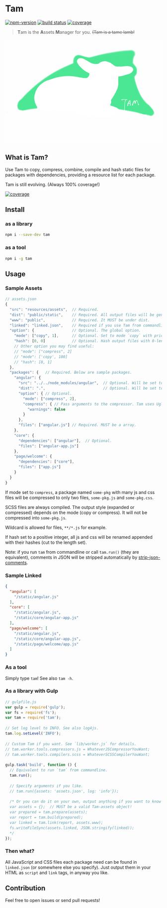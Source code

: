 # Tam

[![npm-version][npm-badge]][npm-url]
[![build status][build-badge]][build-url]
[![coverage][coverage-badge]][coverage-url]

[npm-badge]: https://img.shields.io/npm/v/tam.svg
[npm-url]: https://www.npmjs.com/package/tam
[build-badge]: https://api.travis-ci.org/arrowrowe/tam.svg
[build-url]: https://travis-ci.org/arrowrowe/tam
[coverage-badge]: http://codecov.io/github/arrowrowe/tam/coverage.svg?branch=master
[coverage-graph]: http://codecov.io/github/arrowrowe/tam/branch.svg?branch=master
[coverage-url]: http://codecov.io/github/arrowrowe/tam?branch=master

> **T**am is the **A**ssets **M**anager for you. ~~(Tam is a tame lamb!~~

![Tam is a tame lamb!](tam.png)

## What is Tam?

Use Tam to copy, compress, combine, compile and hash static files for packages with dependencies, providing a resource list for each package.

Tam is still evolving. (Always 100% coverage!)

[![coverage][coverage-graph]][coverage-url]

## Install

### as a library
```sh
npm i --save-dev tam
```

### as a tool
```sh
npm i -g tam
```

## Usage

### Sample Assets

```javascript
// assets.json
{
  "src": "resources/assets",  // Required.
  "dist": "public/static",    // Required. All output files will be generated here.
  "www": "public",            // Required. It MUST be under dist.
  "linked": "linked.json",    // Required if you use Tam from commandline.
  "option": {                 // Optional. The global option.
    "mode": ["copy", 1],      // Optional. Set to mode `copy` with priority 1. It is default.
    "hash": [0, 0]            // Optional. Hash output files with 0-length hash. (i.e., do not hash.) It is default.
    // Other option you may find useful:
    // "mode": ["compress", 2]
    // "mode": ['copy', 100]
    // "hash": [8, 1]
  },
  "packages": {   // Required. Below are sample packages.
    "angular": {
      "src": "../../node_modules/angular",  // Optional. Will be set to the package's name if left blank.
      "dist": ".",                          // Optional. Will be set to the package's name if left blank.
      "option": { // Optional.
        "mode": ["compress", 2],
        "compress": { // Pass arguments to the compressor. Tam uses UglifyJS for default.
          "warnings": false
        }
      },
      "files": ["angular.js"] // Required. MUST be a array.
    },
    "core": {
      "dependencies": ["angular"],  // Optional.
      "files": ["angular-app.js"]
    },
    "page/welcome": {
      "dependencies": ["core"],
      "files": ["app.js"]
    }
  }
}
```

If mode set to `compress`, a package named `some-pkg` with many js and css files will be compressed to only two files, `some-pkg.js` and `some-pkg.css`.

SCSS files are always compiled. The output style (expanded or compressed) depends on the mode (copy or compress). It will not be compressed into `some-pkg.js`.

Wildcard is allowed for files, `**/*.js` for example.

If hash set to a positive integer, all js and css will be renamed appended with their hashes (cut to the length set).

Note: if you run `tam` from commandline or call `tam.run()` (they are equivalent), comments in JSON will be stripped automatically by [strip-json-comments](https://www.npmjs.com/package/strip-json-comments).

### Sample Linked

```json
{
  "angular": [
    "/static/angular.js"
  ],
  "core": [
    "/static/angular.js",
    "/static/core/angular-app.js"
  ],
  "page/welcome": [
    "/static/angular.js",
    "/static/core/angular-app.js",
    "/static/page/welcome/app.js"
  ]
}
```

### As a tool

Simply type `tam`! See also `tam -h`.

### As a library with Gulp

```javascript
// gulpfile.js
var gulp = require('gulp');
var fs = require('fs');
var tam = require('tam');

// Set log level to INFO. See also log4js.
tam.log.setLevel('INFO');

// Custom Tam if you want. See `lib/worker.js` for details.
// tam.worker.tools.compressors.js = WhateverJSCompressorYouWant;
// tam.worker.tools.compilers.scss = WhateverSCSSCompilerYouWant;

gulp.task('build', function () {
  // Equivalent to run `tam` from commandline.
  tam.run();

  // Specify arguments if you like.
  // tam.run({assets: 'assets.json', log: 'info'});

  /* Or you can do it on your own, output anything if you want to know what Tam is doing exactly.
  var assets = {};  // MUST be a valid Tam-assets object!
  var prepared = tam.prepare(assets);
  var report = tam.build(prepared);
  var linked = tam.link(report, assets.www);
  fs.writeFileSync(assets.linked, JSON.stringify(linked));
  */
});
```

### Then what?

All JavaScript and CSS files each package need can be found in `linked.json` (or somewhere else you specify). Just output them in your HTML as `script` and `link` tags, in anyway you like.

## Contribution

Feel free to open issues or send pull requests!
